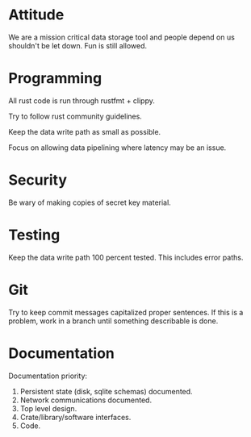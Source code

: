 # Attitude

We are a mission critical data storage tool and people 
depend on us shouldn't be let down. Fun is still allowed.

# Programming

All rust code is run through rustfmt + clippy.

Try to follow rust community guidelines.

Keep the data write path as small as possible.

Focus on allowing data pipelining where latency may be an issue.

# Security

Be wary of making copies of secret key material.

# Testing

Keep the data write path 100 percent tested. This includes error paths.

# Git

Try to keep commit messages capitalized proper sentences.
If this is a problem, work in a branch until something describable is done.

# Documentation

Documentation priority:

1. Persistent state (disk, sqlite schemas) documented.
2. Network communications documented.
3. Top level design.
4. Crate/library/software interfaces.
5. Code.